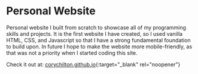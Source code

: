 # Personal Website

Personal website I built from scratch to showcase all of my programming skills and projects. It is the first website I have created, so I used vanilla HTML, CSS, and Javascript so that I have a strong fundamental foundation to build upon. In future I hope to make the website more mobile-friendly, as that was not a priority when I started coding this site.

Check it out at: [corychilton.github.io](https://corychilton.github.io/){:target="_blank" rel="noopener"}
